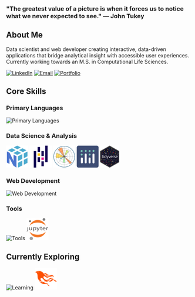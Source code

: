 ### "The greatest value of a picture is when it forces us to notice what we never expected to see." — John Tukey

## About Me

Data scientist and web developer creating interactive, data-driven applications that bridge analytical insight with accessible user experiences. Currently working towards an M.S. in Computational Life Sciences.

[![LinkedIn](https://img.shields.io/badge/LinkedIn-blue?style=for-the-badge)](https://www.linkedin.com/in/aaliyah-harper/)
[![Email](https://img.shields.io/badge/Email-585191?style=for-the-badge&logo=protonmail&logoColor=white)](mailto:aeverly14@pm.me)
[![Portfolio](https://img.shields.io/badge/Portfolio-1F1F1F?style=for-the-badge&logo=googlechrome&logoColor=white)](https://aileks.dev/)

## Core Skills

### Primary Languages
<img src="https://skillicons.dev/icons?i=js,ts,py,r,julia" height="60" alt="Primary Languages" />

### Data Science & Analysis
<img src="https://github.com/devicons/devicon/blob/master/icons/numpy/numpy-original.svg" height="60" alt="Numpy" /> <img src="https://github.com/devicons/devicon/blob/master/icons/pandas/pandas-original.svg" height="60" alt="Pandas" /> <img src="https://github.com/devicons/devicon/blob/master/icons/matplotlib/matplotlib-original.svg" height="60" alt="Matplotlib" /> <img src="https://github.com/devicons/devicon/blob/master/icons/plotly/plotly-original.svg" height="60" alt="Plotly" /> <img src="https://github.com/rstudio/hex-stickers/blob/main/SVG/tidyverse.svg" height="60" alt="tidyverse" /> 

### Web Development
<img src="https://skillicons.dev/icons?i=react,express,flask,tailwind" height="60" alt="Web Development" />

### Tools
<img src="https://skillicons.dev/icons?i=docker,git,github,bash" height="60" alt="Tools" /> <img src="https://github.com/devicons/devicon/blob/master/icons/jupyter/jupyter-original-wordmark.svg" height="60" alt="Jupyter" />

## Currently Exploring
<img src="https://skillicons.dev/icons?i=elixir,solidjs" height="60" alt="Learning" /> <img src="https://raw.githubusercontent.com/devicons/devicon/refs/heads/master/icons/phoenix/phoenix-original.svg" height="60" alt="Phoenix" />
